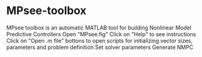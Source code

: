 # MPsee-toolbox
MPsee toolbox is an automatic MATLAB tool for building Nonlinear Model Predictive Controllers
Open "MPsee.fig"
Click on "Help" to see instructions
Click on "Open .m file" bottons to open scripts for initializing vector sizes, parameters and problem definition
Set solver parameters
Generate NMPC
